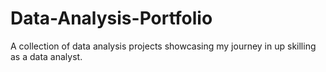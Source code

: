 # Data-Analysis-Portfolio
A collection of data analysis projects showcasing my journey in up skilling as a data analyst.
